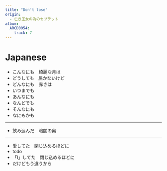 ```yaml
---
title: "Don't lose"
origin:
  - 亡き王女の為のセプテット
album:
  ARCD0054:
    track: 7
---
```


# Japanese
- こんなにも　綺麗な月は
- どうしても　届かないけど
- どんなにも　赤さは
- いつまでも
- あんなにも
- なんどでも
- そんなにも
- なにもかも
---
- 飲み込んだ　暗闇の奥

---
- 愛してた　閉じ込めるほどに
- todo
- 「I」してた　閉じ込めるほどに
- だけどもう違うから
